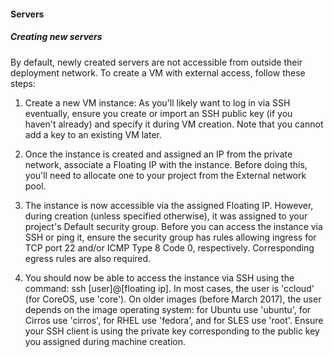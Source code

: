 #### Servers

##### Creating new servers

By default, newly created servers are not accessible from outside their deployment network. To create a VM with external access, follow these steps:

1. Create a new VM instance: As you'll likely want to log in via SSH eventually, ensure you create or import an SSH public key (if you haven't already) and specify it during VM creation. Note that you cannot add a key to an existing VM later.

2. Once the instance is created and assigned an IP from the private network, associate a Floating IP with the instance. Before doing this, you'll need to allocate one to your project from the External network pool.

3. The instance is now accessible via the assigned Floating IP. However, during creation (unless specified otherwise), it was assigned to your project's Default security group. Before you can access the instance via SSH or ping it, ensure the security group has rules allowing ingress for TCP port 22 and/or ICMP Type 8 Code 0, respectively. Corresponding egress rules are also required.

4. You should now be able to access the instance via SSH using the command: ssh [user]@[floating ip]. In most cases, the user is 'ccloud' (for CoreOS, use 'core'). On older images (before March 2017), the user depends on the image operating system: for Ubuntu use 'ubuntu', for Cirros use 'cirros', for RHEL use 'fedora', and for SLES use 'root'. Ensure your SSH client is using the private key corresponding to the public key you assigned during machine creation.
